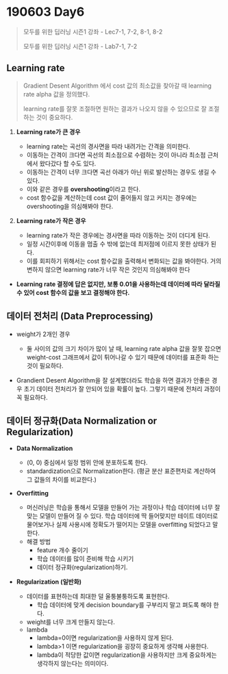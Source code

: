 # 190603 Day6

> 모두를 위한 딥러닝 시즌1 강좌 - Lec7-1, 7-2, 8-1, 8-2
>
> 모두를 위한 딥러닝 시즌1 강좌 - Lab7-1, 7-2



## Learning rate

> Gradient Desent Algorithm 에서 cost 값의 최소값을 찾아갈 때 learning rate alpha 값을 정의했다.
>
> learning rate를 잘못 조절하면 원하는 결과가 나오지 않을 수 있으므로 잘 조절하는 것이 중요하다.



1. **Learning rate가 큰 경우**
   * learning rate는 곡선의 경사면을 따라 내려가는 간격을 의미한다.
   * 이동하는 간격이 크다면 곡선의 최소점으로 수렴하는 것이 아니라 최소점 근처에서 왔다갔다 할 수도 있다.
   * 이동하는 간격이 너무 크다면 곡선 아래가 아닌 위로 발산하는 경우도 생길 수 있다.
   * 이와 같은 경우를 **overshooting**이라고 한다.
   * cost 함수값을 계산하는데 cost 값이 줄어들지 않고 커지는 경우에는 overshooting을 의심해봐야 한다.



2. **Learning rate가 작은 경우**
   * learning rate가 작은 경우에는 경사면을 따라 이동하는 것이 더디게 된다.
   * 일정 시간이후에 이동을 멈출 수 밖에 없는데 최저점에 이르지 못한 상태가 된다.
   * 이를 회피하기 위해서는 cost 함수값을 출력해서 변화되는 값을 봐야한다. 거의 변하지 않으면 learning rate가 너무 작은 것인지 의심해봐야 한다



* **Learning rate 결정에 답은 없지만, 보통 0.01을 사용하는데 데이터에 따라 달라질 수 있어 cost 함수의 값을 보고 결정해야 한다.**



## 데이터 전처리 (Data Preprocessing)

* weight가 2개인 경우 
  * 둘 사이의 값의 크기 차이가 많이 날 때, learning rate alpha 값을 잘못 잡으면 weight-cost 그래프에서 값이 튀어나갈 수 있기 때문에 데이터를 표준화 하는 것이 필요하다.

* Grandient Desent Algorithm을 잘 설계했더라도 학습을 하면 결과가 안좋은 경우 초기 데이터 전처리가 잘 안되어 있을 확률이 높다. 그렇기 때문에 전처리 과정이 꼭 필요하다.





## 데이터 정규화(Data Normalization or Regularization)

* **Data Normalization** 
  * (0, 0) 중심에서 일정 범위 안에 분포하도록 한다.
  * standardization으로 Normalization한다. (평균 분산 표준편차로 계산하여 그 값들의 차이를 비교한다.)



* **Overfitting**
  * 머신러닝은 학습을 통해서 모델을 만들어 가는 과정이나 학습 데이터에 너무 잘맞는 모델이 만들어 질 수 있다. 학습 데이터에 딱 들어맞지만 테이트 데이터로 물어보거나 실제 사용시에 정확도가 떨어지는 모델을 overfitting 되었다고 말한다.
  * 해결 방법
    * feature 개수 줄이기
    * 학습 데이터를 많이 준비해 학습 시키기
    * 데이터 정규화(regularization)하기.



* **Regularization (일반화)**
  * 데이터를 표현하는데 최대한 덜 울퉁불퉁하도록 표현한다.
    * 학습 데이터에 맞게 decision boundary를 구부리지 말고 펴도록 해야 한다.
  * weight를 너무 크게 만들지 않는다.
  * lambda
    * lambda=0이면 regularization을 사용하지 않게 된다.
    * lambda>1 이면 regularization을 굉장히 중요하게 생각해 사용한다.
    * lambda이 적당한 값이면 regularization을 사용하지만 크게 중요하게는 생각하지 않는다는 의미이다.

